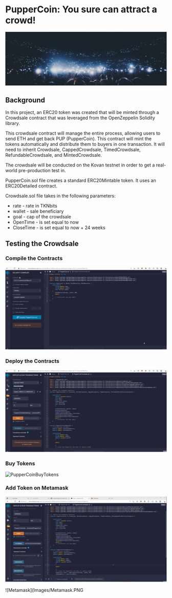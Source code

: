 # PupperCoin:  You sure can attract a crowd!

![crowd](Images/crowd.PNG)

## Background

In this project, an ERC20 token was created that will be minted through a Crowdsale contract that was leveraged from the OpenZeppelin Solidity library.

This crowdsale contract will manage the entire process, allowing users to send ETH and get back PUP (PupperCoin).  This contract will mint the tokens automatically and distribute them to buyers in one transaction.
It will need to inherit Crowdsale, CappedCrowdsale, TimedCrowdsale, RefundableCrowdsale, and MintedCrowdsale.

The crowdsale will be conducted on the Kovan testnet in order to get a real-world pre-production test in.

PupperCoin.sol file creates a standard ERC20Mintable token. It uses an ERC20Detailed contract.

Crowdsale.sol file takes in the following parameters:

- rate - rate in TKNbits
- wallet - sale beneficiary
- goal - cap of the crowdsale
- OpenTime - is set equal to now
- CloseTime - is set equal to now + 24 weeks

## Testing the Crowdsale

### Compile the Contracts

![PupperCoinCompile](Images/PupperCoinCompile.gif)

### Deploy the Contracts

![PupperCoinDeploy](Images/PupperCoinDeploy.gif)

### Buy Tokens

![PupperCoinBuyTokens](Images/PupperCoinBuyTokens.gif)

### Add Token on Metamask

![PupperCoinAddTokens](Images/PupperCoinAddTokens.gif)

![Metamask](Images/Metamask.PNG


